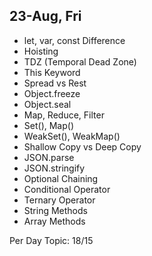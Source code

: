 ## 23-Aug, Fri

- let, var, const Difference
- Hoisting
- TDZ (Temporal Dead Zone)
- This Keyword
- Spread vs Rest
- Object.freeze
- Object.seal
- Map, Reduce, Filter
- Set(), Map()
- WeakSet(), WeakMap()
- Shallow Copy vs Deep Copy
- JSON.parse
- JSON.stringify
- Optional Chaining
- Conditional Operator
- Ternary Operator
- String Methods
- Array Methods

Per Day Topic: 18/15